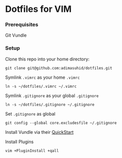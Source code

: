 # Dotfiles for VIM

### Prerequisites

Git
Vundle

### Setup

Clone this repo into your home directory:

```
git clone git@github.com:adimasuhid/dotfiles.git
```

Symlink `.vimrc` as your home `.vimrc` 

```
ln -s ~/dotfiles/.vimrc ~/.vimrc
```

Symlink `.gitignore` as your global `.gitignore`

```
ln -s ~/dotfiles/.gitignore ~/.gitignore
```

Set `.gitignore` as global

```
git config --global core.excludesfile ~/.gitignore
```

Install Vundle via their [QuickStart](https://github.com/VundleVim/Vundle.vim)

Install Plugins

```
vim +PluginInstall +qall
```

